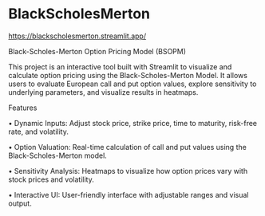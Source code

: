 # BlackScholesMerton

https://blackscholesmerton.streamlit.app/

Black-Scholes-Merton Option Pricing Model (BSOPM)

This project is an interactive tool built with Streamlit to visualize and calculate option pricing using the Black-Scholes-Merton Model. It allows users to evaluate European call and put option values, explore sensitivity to underlying parameters, and visualize results in heatmaps.

Features

• Dynamic Inputs: Adjust stock price, strike price, time to maturity, risk-free rate, and volatility.

• Option Valuation: Real-time calculation of call and put values using the Black-Scholes-Merton model.

• Sensitivity Analysis: Heatmaps to visualize how option prices vary with stock prices and volatility.

• Interactive UI: User-friendly interface with adjustable ranges and visual output.
